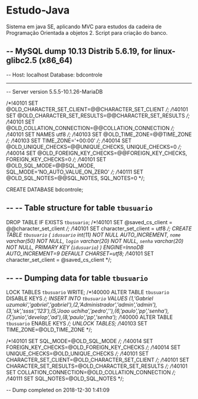 # Estudo-Java

Sistema em java SE, aplicando MVC para estudos da cadeira de Programação Orientada a objetos 2.
Script para criação do banco.

-- MySQL dump 10.13  Distrib 5.6.19, for linux-glibc2.5 (x86_64)
--
-- Host: localhost    Database: bdcontrole
-- ------------------------------------------------------
-- Server version	5.5.5-10.1.26-MariaDB

/*!40101 SET @OLD_CHARACTER_SET_CLIENT=@@CHARACTER_SET_CLIENT */;
/*!40101 SET @OLD_CHARACTER_SET_RESULTS=@@CHARACTER_SET_RESULTS */;
/*!40101 SET @OLD_COLLATION_CONNECTION=@@COLLATION_CONNECTION */;
/*!40101 SET NAMES utf8 */;
/*!40103 SET @OLD_TIME_ZONE=@@TIME_ZONE */;
/*!40103 SET TIME_ZONE='+00:00' */;
/*!40014 SET @OLD_UNIQUE_CHECKS=@@UNIQUE_CHECKS, UNIQUE_CHECKS=0 */;
/*!40014 SET @OLD_FOREIGN_KEY_CHECKS=@@FOREIGN_KEY_CHECKS, FOREIGN_KEY_CHECKS=0 */;
/*!40101 SET @OLD_SQL_MODE=@@SQL_MODE, SQL_MODE='NO_AUTO_VALUE_ON_ZERO' */;
/*!40111 SET @OLD_SQL_NOTES=@@SQL_NOTES, SQL_NOTES=0 */;

CREATE DATABASE bdcontrole;

--
-- Table structure for table `tbusuario`
--


DROP TABLE IF EXISTS `tbusuario`;
/*!40101 SET @saved_cs_client     = @@character_set_client */;
/*!40101 SET character_set_client = utf8 */;
CREATE TABLE `tbusuario` (
  `idusuario` int(11) NOT NULL AUTO_INCREMENT,
  `nome` varchar(50) NOT NULL,
  `login` varchar(20) NOT NULL,
  `senha` varchar(20) NOT NULL,
  PRIMARY KEY (`idusuario`)
) ENGINE=InnoDB AUTO_INCREMENT=9 DEFAULT CHARSET=utf8;
/*!40101 SET character_set_client = @saved_cs_client */;

--
-- Dumping data for table `tbusuario`
--

LOCK TABLES `tbusuario` WRITE;
/*!40000 ALTER TABLE `tbusuario` DISABLE KEYS */;
INSERT INTO `tbusuario` VALUES (1,'Gabriel uzumaki','gabriel','gabriel'),(2,'Administrador','admin','admin'),(3,'sk','ssss','123'),(5,'Joao uchiha','pedro',''),(6,'paulo','pp','senha'),(7,'junio','develop','ad'),(8,'paulo','pp','senha');
/*!40000 ALTER TABLE `tbusuario` ENABLE KEYS */;
UNLOCK TABLES;
/*!40103 SET TIME_ZONE=@OLD_TIME_ZONE */;

/*!40101 SET SQL_MODE=@OLD_SQL_MODE */;
/*!40014 SET FOREIGN_KEY_CHECKS=@OLD_FOREIGN_KEY_CHECKS */;
/*!40014 SET UNIQUE_CHECKS=@OLD_UNIQUE_CHECKS */;
/*!40101 SET CHARACTER_SET_CLIENT=@OLD_CHARACTER_SET_CLIENT */;
/*!40101 SET CHARACTER_SET_RESULTS=@OLD_CHARACTER_SET_RESULTS */;
/*!40101 SET COLLATION_CONNECTION=@OLD_COLLATION_CONNECTION */;
/*!40111 SET SQL_NOTES=@OLD_SQL_NOTES */;

-- Dump completed on 2018-12-30  1:41:09
